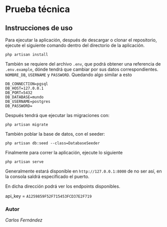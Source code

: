 # Prueba técnica

## Instrucciones de uso
Para ejecutar la aplicación, después de descargar o clonar el repositorio, ejecute el siguiente comando dentro del directorio de la aplicación.
```
php artisan install
```
También se requiere del archivo `.env`, que podrá obtener una referencia de `.env.example`, dónde tendrá que cambiar por sus datos correspondientes.
`NOMBRE_DB`, `USERNAME` y `PASSWORD`.
Quedando algo similar a esto
```
DB_CONNECTION=pgsql
DB_HOST=127.0.0.1
DB_PORT=5432
DB_DATABASE=mundo
DB_USERNAME=postgres
DB_PASSWORD=
```
Después tendrá que ejecutar las migraciones con:
```
php artisan migrate
```
También poblar la base de datos, con el seeder:
```
php artisan db:seed --class=DatabaseSeeder
```
Finalmente para correr la aplicación, ejecute lo siguiente
```
php artisan serve
```
Generalmente estará disponible en `http://127.0.0.1:8000`
de no ser así, en la consola saldrá especificado el puerto.

En dicha dirección podrá ver los endpoints disponibles.

api_key = `A1259859F52F715453FCD37E2F719`

### **Autor**

_*Carlos Fernández*_